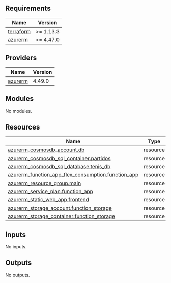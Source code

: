 ## Requirements

| Name | Version |
|------|---------|
| <a name="requirement_terraform"></a> [terraform](#requirement\_terraform) | >= 1.13.3 |
| <a name="requirement_azurerm"></a> [azurerm](#requirement\_azurerm) | >= 4.47.0 |

## Providers

| Name | Version |
|------|---------|
| <a name="provider_azurerm"></a> [azurerm](#provider\_azurerm) | 4.49.0 |

## Modules

No modules.

## Resources

| Name | Type |
|------|------|
| [azurerm_cosmosdb_account.db](https://registry.terraform.io/providers/hashicorp/azurerm/latest/docs/resources/cosmosdb_account) | resource |
| [azurerm_cosmosdb_sql_container.partidos](https://registry.terraform.io/providers/hashicorp/azurerm/latest/docs/resources/cosmosdb_sql_container) | resource |
| [azurerm_cosmosdb_sql_database.tenis_db](https://registry.terraform.io/providers/hashicorp/azurerm/latest/docs/resources/cosmosdb_sql_database) | resource |
| [azurerm_function_app_flex_consumption.function_app](https://registry.terraform.io/providers/hashicorp/azurerm/latest/docs/resources/function_app_flex_consumption) | resource |
| [azurerm_resource_group.main](https://registry.terraform.io/providers/hashicorp/azurerm/latest/docs/resources/resource_group) | resource |
| [azurerm_service_plan.function_app](https://registry.terraform.io/providers/hashicorp/azurerm/latest/docs/resources/service_plan) | resource |
| [azurerm_static_web_app.frontend](https://registry.terraform.io/providers/hashicorp/azurerm/latest/docs/resources/static_web_app) | resource |
| [azurerm_storage_account.function_storage](https://registry.terraform.io/providers/hashicorp/azurerm/latest/docs/resources/storage_account) | resource |
| [azurerm_storage_container.function_storage](https://registry.terraform.io/providers/hashicorp/azurerm/latest/docs/resources/storage_container) | resource |

## Inputs

No inputs.

## Outputs

No outputs.
